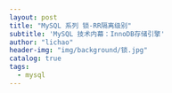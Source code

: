 ```yaml
---
layout: post
title: "MySQL 系列 锁-RR隔离级别"
subtitle: 'MySQL 技术内幕：InnoDB存储引擎'
author: "lichao"
header-img: "img/background/锁.jpg"
catalog: true
tags:
  - mysql
---
```

